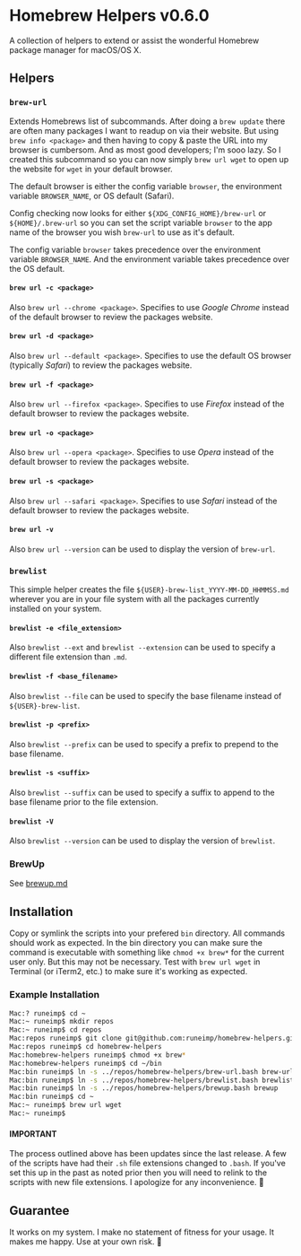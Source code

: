 Homebrew Helpers v0.6.0
=======================

A collection of helpers to extend or assist the wonderful Homebrew package manager for macOS/OS X.


Helpers
-------

### `brew-url`

Extends Homebrews list of subcommands. After doing a `brew update` there are often many packages I want to readup on via their website. But using `brew info <package>` and then having to copy & paste the URL into my browser is cumbersom. And as most good developers; I'm sooo lazy. So I created this subcommand so you can now simply `brew url wget` to open up the website for `wget` in your default browser.

The default browser is either the config variable `browser`, the environment variable `BROWSER_NAME`, or OS default (Safari).

Config checking now looks for either `${XDG_CONFIG_HOME}/brew-url` or `${HOME}/.brew-url` so you can set the script variable `browser` to the app name of the browser you wish `brew-url` to use as it's default.

The config variable `browser` takes precedence over the environment variable `BROWSER_NAME`. And the environment variable takes precedence over the OS default.


#### `brew url -c <package>`

Also `brew url --chrome <package>`. Specifies to use _Google Chrome_ instead of the default browser to review the packages website.


#### `brew url -d <package>`

Also `brew url --default <package>`. Specifies to use the default OS browser (typically _Safari_) to review the packages website.


#### `brew url -f <package>`

Also `brew url --firefox <package>`. Specifies to use _Firefox_ instead of the default browser to review the packages website.


#### `brew url -o <package>`

Also `brew url --opera <package>`. Specifies to use _Opera_ instead of the default browser to review the packages website.


#### `brew url -s <package>`

Also `brew url --safari <package>`. Specifies to use _Safari_ instead of the default browser to review the packages website.


#### `brew url -v`

Also `brew url --version` can be used to display the version of `brew-url`.


### `brewlist`

This simple helper creates the file `${USER}-brew-list_YYYY-MM-DD_HHMMSS.md` wherever you are in your file system with all the packages currently installed on your system.


#### `brewlist -e <file_extension>`

Also `brewlist --ext` and `brewlist --extension` can be used to specify a different file extension than `.md`.


#### `brewlist -f <base_filename>`

Also `brewlist --file` can be used to specify the base filename instead of `${USER}-brew-list`.


#### `brewlist -p <prefix>`

Also `brewlist --prefix` can be used to specify a prefix to prepend to the base filename.


#### `brewlist -s <suffix>`

Also `brewlist --suffix` can be used to specify a suffix to append to the base filename prior to the file extension.


#### `brewlist -V`

Also `brewlist --version` can be used to display the version of `brewlist`.


### BrewUp

See [brewup.md](brewup.md)



Installation
------------

Copy or symlink the scripts into your prefered `bin` directory. All commands should work as expected. In the bin directory you can make sure the command is executable with something like `chmod +x brew*` for the current user only. But this may not be necessary. Test with `brew url wget` in Terminal (or iTerm2, etc.) to make sure it's working as expected.

### Example Installation

``` bash
Mac:? runeimp$ cd ~
Mac:~ runeimp$ mkdir repos
Mac:~ runeimp$ cd repos
Mac:repos runeimp$ git clone git@github.com:runeimp/homebrew-helpers.git
Mac:repos runeimp$ cd homebrew-helpers
Mac:homebrew-helpers runeimp$ chmod +x brew*
Mac:homebrew-helpers runeimp$ cd ~/bin
Mac:bin runeimp$ ln -s ../repos/homebrew-helpers/brew-url.bash brew-url
Mac:bin runeimp$ ln -s ../repos/homebrew-helpers/brewlist.bash brewlist
Mac:bin runeimp$ ln -s ../repos/homebrew-helpers/brewup.bash brewup
Mac:bin runeimp$ cd ~
Mac:~ runeimp$ brew url wget
Mac:~ runeimp$
```

#### IMPORTANT

The process outlined above has been updates since the last release. A few of the scripts have had their `.sh` file extensions changed to `.bash`. If you've set this up in the past as noted prior then you will need to relink to the scripts with new file extensions. I apologize for any inconvenience. :angel:


Guarantee
---------

It works on my system. I make no statement of fitness for your usage. It makes me happy. Use at your own risk. :angel:

